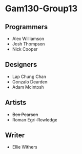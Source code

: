 # Gam130-Group13

## Programmers
* Alex Williamson
* Josh Thompson
* Nick Cooper

## Designers
* Lap Chung Chan
* Gonzalo Dearden
* Adam Mcintosh

## Artists
* ~~Ben Pearson~~
* Roman Egri-Rowledge

## Writer
* Ellie Withers
